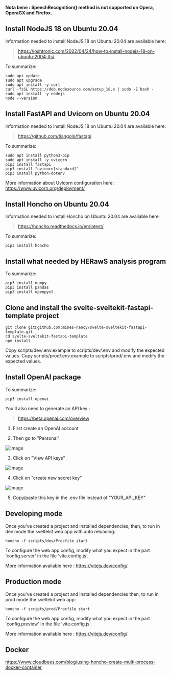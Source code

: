 **Nota bene : SpeechRecognition() method is not supported on Opera, OperaGX and Firefox.**

## Install NodeJS 18 on Ubuntu 20.04

Information needed to install NodeJS 18 on Ubuntu 20.04 are available here:
> https://joshtronic.com/2022/04/24/how-to-install-nodejs-18-on-ubuntu-2004-lts/

To summarize:
```
sudo apt update
sudo apt upgrade
sudo apt install -y curl
curl -fsSL https://deb.nodesource.com/setup_18.x | sudo -E bash -
sudo apt install -y nodejs
node --version
```

## Install FastAPI and Uvicorn on Ubuntu 20.04

Information needed to install NodeJS 18 on Ubuntu 20.04 are available here:
> https://github.com/tiangolo/fastapi

To summarize:
```
sudo apt install python3-pip
sudo apt install -y uvicorn
pip3 install fastapi
pip3 install "uvicorn[standard]"
pip3 install python-dotenv
```

More information about Uvicorn configuration here: https://www.uvicorn.org/deployment/

## Install Honcho on Ubuntu 20.04

Information needed to install Honcho on Ubuntu 20.04 are available here:
> https://honcho.readthedocs.io/en/latest/

To summarize:
```
pip3 install honcho
```

## Install what needed by HERawS analysis program

To summarize:
```
pip3 install numpy
pip3 install pandas
pip3 install openpyxl
```

## Clone and install the svelte-sveltekit-fastapi-template project

```commandline
git clone git@github.com:mines-nancy/svelte-sveltekit-fastapi-template.git
cd svelte-sveltekit-fastapi-template
npm install
```

Copy scripts/dev/.env.example to scripts/dev/.env and modify the expected values.
Copy scripts/prod/.env.example to scripts/prod/.env and modify the expected values.

## Install OpenAI package

To summarize:
```
pip3 install openai
```
You'll also need to generate an API key :
> https://beta.openai.com/overview

1) First create an OpenAI account

2) Then go to "Personal"

![image](https://user-images.githubusercontent.com/95447882/214012732-f31b4c4e-9964-4fa4-b650-b0ded16dd7be.png)

3) Click on "View API keys"

![image](https://user-images.githubusercontent.com/95447882/214013129-8662a8e2-4370-4721-941b-a7e23083096c.png)

4) Click on "create new secret key"

![image](https://user-images.githubusercontent.com/95447882/214013555-e1c4e78c-154d-49d1-8219-79ace8681e60.png)

5) Copy/paste this key in the .env file instead of "YOUR_API_KEY"

## Developing mode

Once you've created a project and installed dependencies, then,
to run in dev mode the sveltekit web app with auto reloading:

```commandline
honcho -f scripts/dev/Procfile start
```

To configure the web app config, modify what you expect in the part 'config.server'
in the file 'vite.config.js'. 

More information available here : https://vitejs.dev/config/

## Production mode

Once you've created a project and installed dependencies then,
to run in prod mode the sveltekit web app:

```commandline
honcho -f scripts/prod/Procfile start
```

To configure the web app config, modify what you expect in the part 'config.preview'
in the file 'vite.config.js'. 

More information available here : https://vitejs.dev/config/

## Docker

https://www.cloudbees.com/blog/using-honcho-create-multi-process-docker-container
